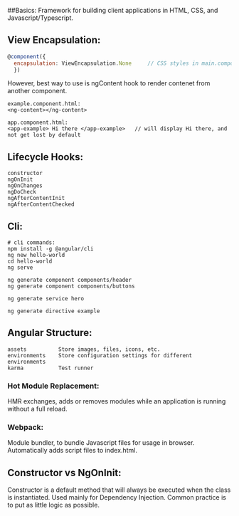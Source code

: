 ##Basics:
Framework for building client applications in HTML, CSS, and Javascript/Typescript.

## View Encapsulation:
```javascript
@component({
  encapsulation: ViewEncapsulation.None     // CSS styles in main.component is applied
  })
```

However, best way to use is ngContent hook to render contenet from another component.
```
example.component.html:
<ng-content></ng-content>

app.component.html:
<app-example> Hi there </app-example>   // will display Hi there, and not get lost by default
```
## Lifecycle Hooks:
```
constructor
ngOnInit
ngOnChanges
ngDoCheck
ngAfterContentInit
ngAfterContentChecked
```


## Cli:
```
# cli commands:
npm install -g @angular/cli
ng new hello-world
cd hello-world
ng serve

ng generate component components/header
ng generate component components/buttons

ng generate service hero

ng generate directive example
```

## Angular Structure:
```
assets          Store images, files, icons, etc.
environments    Store configuration settings for different environments
karma           Test runner
```



### Hot Module Replacement:
HMR exchanges, adds or removes modules while an application is running without a full reload. 

### Webpack:
Module bundler, to bundle Javascript files for usage in browser. Automatically adds script files to index.html.

## Constructor vs NgOnInit:
Constructor is a default method that will always be executed when the class is instantiated. Used mainly for Dependency Injection. Common practice is to put as little logic as possible.
